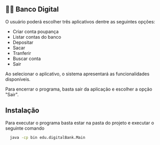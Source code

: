 
## 👩‍💻 Banco Digital

O usuário poderá escolher três aplicativos dentre as seguintes opções:

- Criar conta poupança
- Listar contas do banco
- Depositar
- Sacar
- Tranferir
- Buscar conta
- Sair

Ao selecionar o aplicativo, o sistema apresentará as funcionalidades disponíveis.

Para encerrar o programa, basta sair da aplicação e escolher a opção "Sair".


## Instalação

Para executar o programa basta estar na pasta do projeto e executar o seguinte comando

```bash
  java -cp bin edu.digitalBank.Main
```
    
